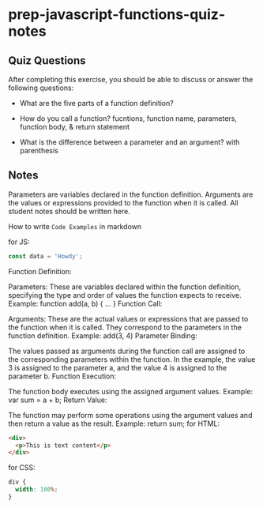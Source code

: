 # prep-javascript-functions-quiz-notes

## Quiz Questions

After completing this exercise, you should be able to discuss or answer the following questions:

- What are the five parts of a function definition?

- How do you call a function?
  fucntions, function name, parameters, function body, & return statement
- What is the difference between a parameter and an argument?
  with parenthesis

## Notes

Parameters are variables declared in the function definition.
Arguments are the values or expressions provided to the function when it is called.
All student notes should be written here.

How to write `Code Examples` in markdown

for JS:

```javascript
const data = 'Howdy';
```

Function Definition:

Parameters: These are variables declared within the function definition, specifying the type and order of values the function expects to receive.
Example: function add(a, b) { ... }
Function Call:

Arguments: These are the actual values or expressions that are passed to the function when it is called. They correspond to the parameters in the function definition.
Example: add(3, 4)
Parameter Binding:

The values passed as arguments during the function call are assigned to the corresponding parameters within the function.
In the example, the value 3 is assigned to the parameter a, and the value 4 is assigned to the parameter b.
Function Execution:

The function body executes using the assigned argument values.
Example: var sum = a + b;
Return Value:

The function may perform some operations using the argument values and then return a value as the result.
Example: return sum;
for HTML:

```html
<div>
  <p>This is text content</p>
</div>
```

for CSS:

```css
div {
  width: 100%;
}
```
